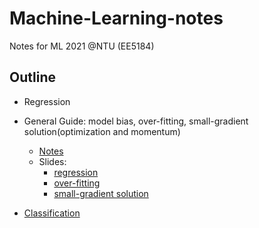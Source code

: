 # Machine-Learning-notes
Notes for ML 2021 @NTU (EE5184)


## Outline

* Regression

* General Guide: model bias, over-fitting, small-gradient solution(optimization and momentum)
    - [Notes](week2.md)
    - Slides:
        * [regression](https://drive.google.com/file/d/1Nl3Rd8q8ixfY5IfipmEquqg11Ohn5nlF/view?usp=sharing)
        * [over-fitting](https://drive.google.com/file/d/1g9VEOT_GxmQgqBQ9wUgMDapVrSPMLQRd/view?usp=sharing)
        * [small-gradient solution](https://drive.google.com/file/d/1eYbkpfyero30jfw6n8I4YgHG4RXU7z0H/view?usp=sharing)

* [Classification](classification.md)